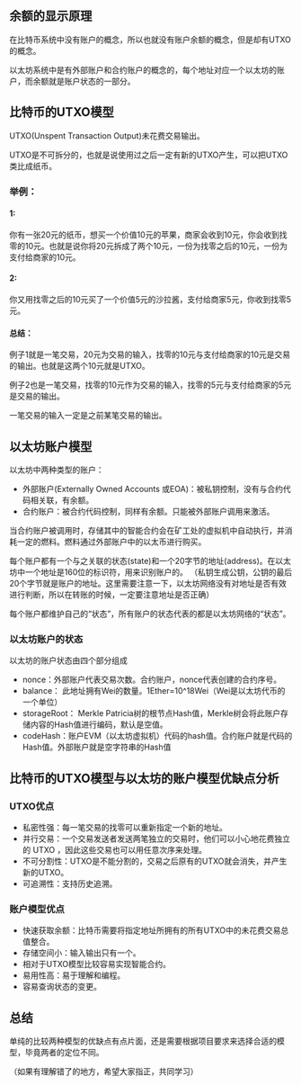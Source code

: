 
## 余额的显示原理
在比特币系统中没有账户的概念，所以也就没有账户余额的概念，但是却有UTXO的概念。

以太坊系统中是有外部账户和合约账户的概念的，每个地址对应一个以太坊的账户，而余额就是账户状态的一部分。

## 比特币的UTXO模型
UTXO(Unspent Transaction Output)未花费交易输出。

UTXO是不可拆分的，也就是说使用过之后一定有新的UTXO产生，可以把UTXO类比成纸币。

### 举例：

#### 1:

你有一张20元的纸币，想买一个价值10元的苹果，商家会收到10元，你会收到找零的10元。也就是说你将20元拆成了两个10元，一份为找零之后的10元，一份为支付给商家的10元。

#### 2:

你又用找零之后的10元买了一个价值5元的沙拉酱，支付给商家5元，你收到找零5元。

#### 总结：

例子1就是一笔交易，20元为交易的输入，找零的10元与支付给商家的10元是交易的输出。也就是这两个10元就是UTXO。

例子2也是一笔交易，找零的10元作为交易的输入，找零的5元与支付给商家的5元是交易的输出。

一笔交易的输入一定是之前某笔交易的输出。

## 以太坊账户模型
以太坊中两种类型的账户：
* 外部账户(Externally Owned Accounts 或EOA)：被私钥控制，没有与合约代码相关联，有余额。
* 合约账户：被合约代码控制，同样有余额。只能被外部账户调用来激活。

当合约账户被调用时，存储其中的智能合约会在矿工处的虚拟机中自动执行，并消耗一定的燃料。燃料通过外部账户中的以太币进行购买。

每个账户都有一个与之关联的状态(state)和一个20字节的地址(address)。在以太坊中一个地址是160位的标识符，用来识别账户的。
（私钥生成公钥，公钥的最后20个字节就是账户的地址。这里需要注意一下，以太坊网络没有对地址是否有效进行判断，所以在转账的时候，一定要注意地址是否正确）

每个账户都维护自己的“状态”，所有账户的状态代表的都是以太坊网络的“状态”。
### 以太坊账户的状态
以太坊的账户状态由四个部分组成
* nonce：外部账户代表交易次数。合约账户，nonce代表创建的合约序号。
* balance： 此地址拥有Wei的数量。1Ether=10^18Wei（Wei是以太坊代币的一个单位）
* storageRoot： Merkle Patricia树的根节点Hash值，Merkle树会将此账户存储内容的Hash值进行编码，默认是空值。
* codeHash：账户EVM（以太坊虚拟机）代码的hash值。合约账户就是代码的Hash值。外部账户就是空字符串的Hash值


## 比特币的UTXO模型与以太坊的账户模型优缺点分析

### UTXO优点
* 私密性强：每一笔交易的找零可以重新指定一个新的地址。
* 并行交易：一个交易发送者发送两笔独立的交易时，他们可以小心地花费独立的 UTXO ，因此这些交易也可以用任意次序来处理。
* 不可分割性：UTXO是不能分割的，交易之后原有的UTXO就会消失，并产生新的UTXO。
* 可追溯性：支持历史追溯。


### 账户模型优点
* 快速获取余额：比特币需要将指定地址所拥有的所有UTXO中的未花费交易总值整合。
* 存储空间小：输入输出只有一个。
* 相对于UTXO模型比较容易实现智能合约。
* 易用性高：易于理解和编程。
* 容易查询状态的变更。

## 总结
单纯的比较两种模型的优缺点有点片面，还是需要根据项目要求来选择合适的模型，毕竟两者的定位不同。

（如果有理解错了的地方，希望大家指正，共同学习）



